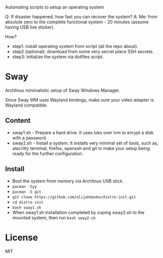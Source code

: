 Automating scripts to setup an operating system

Q: If disaster happened, how fast you can recover the system?
A: Me: from absolute zero to the complete functional system - 20 minutes (assume
having USB live sticker).

How?

- step1: install operating system from script (all the repo about).
- step2 (optional): download from some very secret place SSH secrets.
- step3: initialize the system via dotfiles script.

# Sway

Archlinux minimalistic setup of Sway Windows Manager.

Since Sway WM uses Wayland bindings, make sure your video adapter is
Wayland compatible.

## Content
- sway1.sh - Prepare a hard drive. It uses luks over lvm to enrypt a disk
    with a password.
- sway2.sh - Install a system. It installs very minimal set of tools, such as,
    alacritty terminal, firefox, openssh and git to make your setup being ready
    for the further configuration.

## Install

- Boot the system from memory via Archlinux USB stick.
- `pacman -Syy`
- `pacman -S git`
- `git clone https://github.com/elijahdanko/distro-init.git`
- `cd distro-init`
- `bash sway1.sh`
-  When sway1.sh installation completed by coping sway2.sh to the mounted
   system, then run `bash sway2.sh`

# License

MIT
